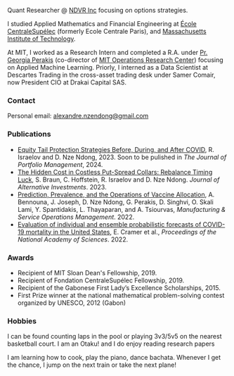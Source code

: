 <!-- # David Nze Ndong -->
<!-- ![Profile picture](/photo-github-page.jpg) -->
Quant Researcher @ [NDVR Inc](https://ndvr.com/) focusing on options strategies. 

I studied Applied Mathematics and Financial Engineering at [École CentraleSupélec](https://www.centralesupelec.fr/) (formerly Ecole Centrale Paris), and [Massachusetts Institute of Technology](https://web.mit.edu/).

At MIT, I worked as a Research Intern and completed a R.A. under [Pr. Georgia Perakis](https://mitmgmtfaculty.mit.edu/gperakis/) (co-director of [MIT Operations Research Center](https://orc.mit.edu/)) focusing on Applied Machine Learning. Priorly, I interned as a Data Scientist at Descartes Trading in the cross-asset trading desk under Samer Comair, now President CIO at Drakai Capital SAS. 

### Contact
Personal email: alexandre.nzendong@gmail.com

### Publications
* [Equity Tail Protection Strategies Before, During, and After COVID](https://papers.ssrn.com/sol3/papers.cfm?abstract_id=4443846), R. Israelov and D. Nze Ndong, 2023. Soon to be pulished in _The Journal of Portfolio Management_, 2024. 
* [The Hidden Cost in Costless Put-Spread Collars: Rebalance Timing Luck](https://www.pm-research.com/content/iijaltinv/early/2023/08/04/jai20231196), S. Braun, C. Hoffstein, R. Israelov and D. Nze Ndong. _Journal of Alternative Investments_. 2023.
* [Prediction, Prevalence, and the Operations of Vaccine Allocation](https://pubsonline.informs.org/doi/abs/10.1287/msom.2022.1160), A. Bennouna, J. Joseph, D. Nze Ndong, G. Perakis, D. Singhvi, O. Skali Lami, Y. Spantidakis, L. Thayaparan, and A. Tsiourvas, _Manufacturing & Service Operations Management_. 2022.
* [Evaluation of individual and ensemble probabilistic forecasts of COVID-19 mortality in the United States](https://www.pnas.org/doi/10.1073/pnas.2113561119), E. Cramer et al., _Proceedings of the National Academy of Sciences_. 2022.

<!-- ### Publications and Preprints -->

### Awards
* Recipient of MIT Sloan Dean's Fellowship, 2019.
* Recipient of Fondation CentraleSupélec Fellowship, 2019.
* Recipient of the Gabonese First Lady’s Excellence Scholarships, 2015.
* First Prize winner at the national mathematical problem-solving contest organized by UNESCO, 2012 (Gabon)

### Hobbies
I can be found counting laps in the pool or playing 3v3/5v5 on the nearest basketball court.
I am an Otaku! and I do enjoy reading research papers

I am learning how to cook, play the piano, dance bachata.
Whenever I get the chance, I jump on the next train or take the next plane!
